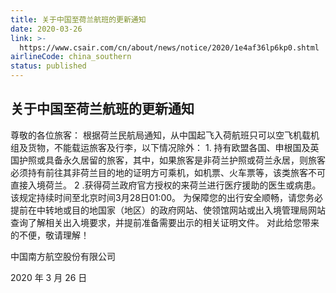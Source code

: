 ```yaml
---
title: 关于中国至荷兰航班的更新通知
date: 2020-03-26
link: >-
  https://www.csair.com/cn/about/news/notice/2020/1e4af36lp6kp0.shtml
airlineCode: china_southern
status: published
---
```

## 关于中国至荷兰航班的更新通知

尊敬的各位旅客： 根据荷兰民航局通知，从中国起飞入荷航班只可以空飞机载机组及货物，不能载运旅客及行李，以下情况除外： 1\. 持有欧盟各国、申根国及英国护照或具备永久居留的旅客，其中，如果旅客是非荷兰护照或荷兰永居，则旅客必须持有前往其非荷兰目的地的证明方可乘机，如机票、火车票等，该类旅客不可直接入境荷兰。 2 .获得荷兰政府官方授权的来荷兰进行医疗援助的医生或病患。 该规定持续时间至北京时间3月28日01:00。 为保障您的出行安全顺畅，请您务必提前在中转地或目的地国家（地区）的政府网站、使领馆网站或出入境管理局网站查询了解相关出入境要求，并提前准备需要出示的相关证明文件。 对此给您带来的不便，敬请理解！ 

中国南方航空股份有限公司 

2020 年 3 月 26 日 
